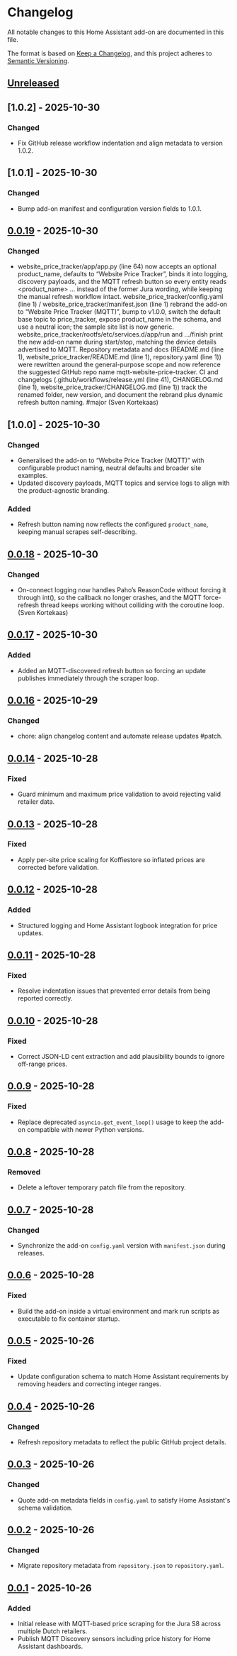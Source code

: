 # Changelog
All notable changes to this Home Assistant add-on are documented in this file.

The format is based on [Keep a Changelog](https://keepachangelog.com/en/1.1.0/),
and this project adheres to [Semantic Versioning](https://semver.org/spec/v2.0.0.html).

## [Unreleased]

## [1.0.2] - 2025-10-30
### Changed
- Fix GitHub release workflow indentation and align metadata to version 1.0.2.

## [1.0.1] - 2025-10-30
### Changed
- Bump add-on manifest and configuration version fields to 1.0.1.

## [0.0.19] - 2025-10-30
### Changed
- website_price_tracker/app/app.py (line 64) now accepts an optional product_name, defaults to “Website Price Tracker”, binds it into logging, discovery payloads, and the MQTT refresh button so every entity reads <product_name> … instead of the former Jura wording, while keeping the manual refresh workflow intact. website_price_tracker/config.yaml (line 1) / website_price_tracker/manifest.json (line 1) rebrand the add-on to “Website Price Tracker (MQTT)”, bump to v1.0.0, switch the default base topic to price_tracker, expose product_name in the schema, and use a neutral icon; the sample site list is now generic. website_price_tracker/rootfs/etc/services.d/app/run and …/finish print the new add-on name during start/stop, matching the device details advertised to MQTT. Repository metadata and docs (README.md (line 1), website_price_tracker/README.md (line 1), repository.yaml (line 1)) were rewritten around the general-purpose scope and now reference the suggested GitHub repo name mqtt-website-price-tracker. CI and changelogs (.github/workflows/release.yml (line 41), CHANGELOG.md (line 1), website_price_tracker/CHANGELOG.md (line 1)) track the renamed folder, new version, and document the rebrand plus dynamic refresh button naming. #major (Sven Kortekaas)
## [1.0.0] - 2025-10-30
### Changed
- Generalised the add-on to “Website Price Tracker (MQTT)” with configurable product naming, neutral defaults and broader site examples.
- Updated discovery payloads, MQTT topics and service logs to align with the product-agnostic branding.

### Added
- Refresh button naming now reflects the configured `product_name`, keeping manual scrapes self-describing.

## [0.0.18] - 2025-10-30
### Changed
- On-connect logging now handles Paho’s ReasonCode without forcing it through int(), so the callback no longer crashes, and the MQTT force-refresh thread keeps working without colliding with the coroutine loop. (Sven Kortekaas)
## [0.0.17] - 2025-10-30
### Added
- Added an MQTT-discovered refresh button so forcing an update publishes immediately through the scraper loop.

## [0.0.16] - 2025-10-29
### Changed
- chore: align changelog content and automate release updates #patch.

## [0.0.14] - 2025-10-28
### Fixed
- Guard minimum and maximum price validation to avoid rejecting valid retailer data.

## [0.0.13] - 2025-10-28
### Fixed
- Apply per-site price scaling for Koffiestore so inflated prices are corrected before validation.

## [0.0.12] - 2025-10-28
### Added
- Structured logging and Home Assistant logbook integration for price updates.

## [0.0.11] - 2025-10-28
### Fixed
- Resolve indentation issues that prevented error details from being reported correctly.

## [0.0.10] - 2025-10-28
### Fixed
- Correct JSON-LD cent extraction and add plausibility bounds to ignore off-range prices.

## [0.0.9] - 2025-10-28
### Fixed
- Replace deprecated `asyncio.get_event_loop()` usage to keep the add-on compatible with newer Python versions.

## [0.0.8] - 2025-10-28
### Removed
- Delete a leftover temporary patch file from the repository.

## [0.0.7] - 2025-10-28
### Changed
- Synchronize the add-on `config.yaml` version with `manifest.json` during releases.

## [0.0.6] - 2025-10-28
### Fixed
- Build the add-on inside a virtual environment and mark run scripts as executable to fix container startup.

## [0.0.5] - 2025-10-26
### Fixed
- Update configuration schema to match Home Assistant requirements by removing headers and correcting integer ranges.

## [0.0.4] - 2025-10-26
### Changed
- Refresh repository metadata to reflect the public GitHub project details.

## [0.0.3] - 2025-10-26
### Changed
- Quote add-on metadata fields in `config.yaml` to satisfy Home Assistant's schema validation.

## [0.0.2] - 2025-10-26
### Changed
- Migrate repository metadata from `repository.json` to `repository.yaml`.

## [0.0.1] - 2025-10-26
### Added
- Initial release with MQTT-based price scraping for the Jura S8 across multiple Dutch retailers.
- Publish MQTT Discovery sensors including price history for Home Assistant dashboards.

[Unreleased]: https://github.com/SvenKortekaas/juras8pricetracker/compare/v0.0.19...HEAD
[0.0.19]: https://github.com/SvenKortekaas/juras8pricetracker/compare/v0.0.18...v0.0.19
[0.0.18]: https://github.com/SvenKortekaas/juras8pricetracker/compare/v0.0.17...v0.0.18
[0.0.17]: https://github.com/SvenKortekaas/juras8pricetracker/compare/v0.0.16...v0.0.17
[0.0.16]: https://github.com/SvenKortekaas/juras8pricetracker/compare/v0.0.15...v0.0.16
[0.0.15]: https://github.com/SvenKortekaas/juras8pricetracker/compare/v0.0.14...v0.0.15
[0.0.14]: https://github.com/SvenKortekaas/juras8pricetracker/compare/v0.0.13...v0.0.14
[0.0.13]: https://github.com/SvenKortekaas/juras8pricetracker/compare/v0.0.12...v0.0.13
[0.0.12]: https://github.com/SvenKortekaas/juras8pricetracker/compare/v0.0.11...v0.0.12
[0.0.11]: https://github.com/SvenKortekaas/juras8pricetracker/compare/v0.0.10...v0.0.11
[0.0.10]: https://github.com/SvenKortekaas/juras8pricetracker/compare/v0.0.9...v0.0.10
[0.0.9]: https://github.com/SvenKortekaas/juras8pricetracker/compare/v0.0.8...v0.0.9
[0.0.8]: https://github.com/SvenKortekaas/juras8pricetracker/compare/v0.0.7...v0.0.8
[0.0.7]: https://github.com/SvenKortekaas/juras8pricetracker/compare/v0.0.6...v0.0.7
[0.0.6]: https://github.com/SvenKortekaas/juras8pricetracker/compare/v0.0.5...v0.0.6
[0.0.5]: https://github.com/SvenKortekaas/juras8pricetracker/compare/v0.0.4...v0.0.5
[0.0.4]: https://github.com/SvenKortekaas/juras8pricetracker/compare/v0.0.3...v0.0.4
[0.0.3]: https://github.com/SvenKortekaas/juras8pricetracker/compare/v0.0.2...v0.0.3
[0.0.2]: https://github.com/SvenKortekaas/juras8pricetracker/compare/v0.0.1...v0.0.2
[0.0.1]: https://github.com/SvenKortekaas/juras8pricetracker/releases/tag/v0.0.1

